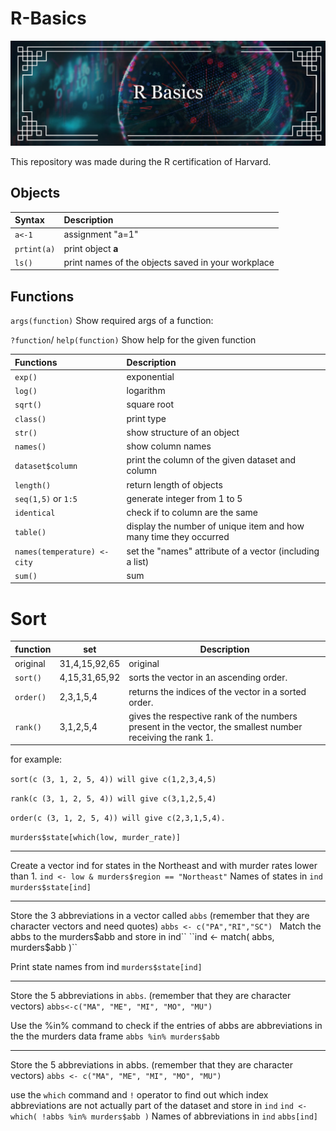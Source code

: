 # R-Basics
![r basics](img/README-b35c2c30.png)

This repository was made during the R certification of Harvard.

## Objects

| Syntax        | Description                                        |
|:------------- |:-------------------------------------------------- |
| ``a<-1``      | assignment "a=1"                                   |
| ``prtint(a)`` | print object **a**                                 |
| ``ls()``      | print names of the objects saved in your workplace |

## Functions
``args(function)`` Show required args of a function:


``?function``/ ``help(function)`` Show help for the given function

| Functions                      | Description                                                       |
|:------------------------------ |:----------------------------------------------------------------- |
| ``exp()``                      | exponential                                                       |
| ``log()``                      | logarithm                                                         |
| ``sqrt()``                     | square root                                                       |
| ``class()``                    | print type                                                        |
| ``str()``                      | show structure of an object                                       |
| ``names()``                    | show column names                                                 |
| ``dataset$column``             | print the column of the given dataset and column                  |
| ``length()``                   | return length of objects                                          |
| ``seq(1,5)`` or ``1:5``        | generate integer from 1 to 5                                      |
| ``identical``                  | check if to column are the same                                   |
| ``table()``                    | display the number of unique item and how many time they occurred |
| ``names(temperature) <- city`` | set the "names" attribute of a vector (including a list)          |
| ``sum()``                      | sum                                                               |

# Sort

| function    | set           | Description                                                                                               |
| ----------- | ------------- | --------------------------------------------------------------------------------------------------------- |
| original    | 31,4,15,92,65 | original                                                                                                  |
| ``sort()``  | 4,15,31,65,92 | sorts the vector in an ascending order.                                                                   |
| ``order()`` | 2,3,1,5,4     | returns the indices of the vector in a sorted order.                                                      |
| ``rank()``  | 3,1,2,5,4     | gives the respective rank of the numbers present in the vector, the smallest number receiving the rank 1. |

for example:

``sort(c (3, 1, 2, 5, 4)) will give c(1,2,3,4,5)``

``rank(c (3, 1, 2, 5, 4)) will give c(3,1,2,5,4)``

``order(c (3, 1, 2, 5, 4)) will give c(2,3,1,5,4).``


``murders$state[which(low, murder_rate)]``
________________________

 Create a vector ind for states in the Northeast and with murder rates lower than 1.
``ind <- low & murders$region == "Northeast"``
 Names of states in `ind`
``murders$state[ind]``
_______________________________
Store the 3 abbreviations in a vector called `abbs` (remember that they are character vectors and need quotes)
``abbs <- c("PA","RI","SC") ``
 Match the abbs to the murders$abb and store in ind``
``ind <- match( abbs, murders$abb )``

Print state names from ind
``murders$state[ind]``
_______________________________
 Store the 5 abbreviations in `abbs`. (remember that they are character vectors)
``abbs<-c("MA", "ME", "MI", "MO", "MU")``

 Use the %in% command to check if the entries of abbs are abbreviations in the the murders data frame
``abbs %in% murders$abb``

_________________________________
Store the 5 abbreviations in abbs. (remember that they are character vectors)
``abbs <- c("MA", "ME", "MI", "MO", "MU") ``

use the `which` command and `!` operator to find out which index abbreviations are not actually part of the dataset and store in `ind`
``ind <- which( !abbs %in% murders$abb )``
Names of abbreviations in `ind`
``abbs[ind]``
